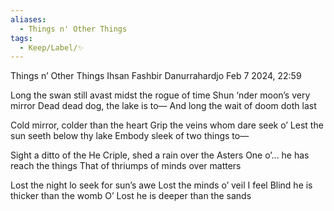 ```yaml
---
aliases:
  - Things n' Other Things
tags:
  - Keep/Label/✨
---
```


Things n’ Other Things
Ihsan Fashbir Danurrahardjo
Feb 7 2024, 22:59

Long the swan still avast midst the rogue of time
Shun ‘nder moon’s very mirror 
Dead dead dog, the lake is to—
And long the wait of doom doth last

Cold mirror, colder than the heart
Grip the veins whom dare seek o’
Lest the sun seeth below thy lake
Embody sleek of two things to—

Sight a ditto of the He
Criple, shed a rain over the Asters
One o’… he has reach the things
That of thriumps of minds over matters

Lost the night lo seek for sun’s awe
Lost the minds o’ veil I feel
Blind he is thicker than the womb
O’ Lost he is deeper than the sands
